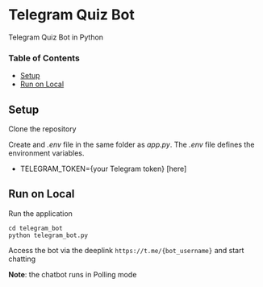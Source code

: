 # Telegram Quiz Bot

Telegram Quiz Bot in Python

### Table of Contents

- [Setup](#setup)
- [Run on Local](#run-on-local)

## Setup

Clone the repository

Create and _.env_ file in the same folder as _app.py_. The _.env_ file defines the environment variables.

- TELEGRAM_TOKEN={your Telegram token} [here]

## Run on Local

Run the application

```
cd telegram_bot
python telegram_bot.py
```

Access the bot via the deeplink `https://t.me/{bot_username}` and start chatting

**Note**: the chatbot runs in Polling mode
